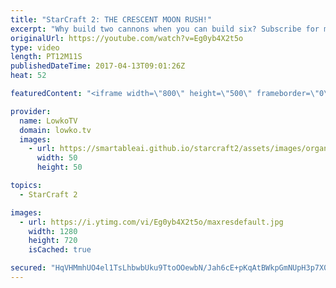 ```yaml
---
title: "StarCraft 2: THE CRESCENT MOON RUSH!"
excerpt: "Why build two cannons when you can build six? Subscribe for more videos: http://lowko.tv/youtube Four Stargate Proxy: https://goo.gl/8YTKIv  Just your regular Silver League Protoss vs Terran. In this Protoss decides to open up with Cannons and Dark Templar. While Terran gets very far ahead in supply"
originalUrl: https://youtube.com/watch?v=Eg0yb4X2t5o
type: video
length: PT12M11S
publishedDateTime: 2017-04-13T09:01:26Z
heat: 52

featuredContent: "<iframe width=\"800\" height=\"500\" frameborder=\"0\" src=\"https://www.youtube.com/embed/Eg0yb4X2t5o\" allow=\"accelerometer; autoplay; encrypted-media; gyroscope; picture-in-picture\" allowfullscreen></iframe>"

provider:
  name: LowkoTV
  domain: lowko.tv
  images:
    - url: https://smartableai.github.io/starcraft2/assets/images/organizations/lowko.tv-50x50.jpg
      width: 50
      height: 50

topics:
  - StarCraft 2

images:
  - url: https://i.ytimg.com/vi/Eg0yb4X2t5o/maxresdefault.jpg
    width: 1280
    height: 720
    isCached: true

secured: "HqVHMmhUO4el1TsLhbwbUku9TtoOOewbN/Jah6cE+pKqAtBWkpGmNUpH3p7X04t508K63DQUsRATQ6HkJnDlafdTmP79WIzx36LKyUYOZqKrzOt3S42o1lAT3CulFatZJhXtaOtNzMijQZ50hvSFcq9B0vb09FrLdrK7pxnVFe7hhYekBNyTb2mjOryXvAzlRxeGX9mK34P7tggkpQUgrwwehFIeLxzXipcanPFG4kKhi05yJpk7PYmPvelx8jJY+XbwtXiz2X1uIkPGpb6u9rm8ds+cz5gAwUFbaVMM1lhGq93vpZgBWrX7lKMZg0/eGOvny137BApee19HTOGztjq/iZi0DAzhXwzCo6cBff3/wGZgHYNPB7KECGk8tIucrl+Ml6S8QFi9gnd+qSCDJnyngPHVcinEfyLsoqlp6/XS6HTu0jxL/6mdGFfBpupJ;SpDiebe9yNDmP4FJtIlSjQ=="
---
```


